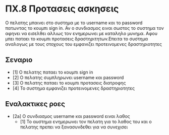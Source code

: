 # ΠΧ.8 Προτασεις ασκησεις
Ο πελατης μπαινει στο συστημα με το username και το password πατωντας το κουμπι sign in.
Αν ο συνδιασμος ειναι σωστος το συστημα τον αφηνει να εισελθει αλλιως τον ενημερωνει με καταληλο μυνημα.
Αφου μπει παταει το κουμπι προτασεις δραστηριτητων.Επειτα το συστημα αναλογως με τους στοχους του εμφανιζει προτεινομενες δραστηριοτητες
## Σεναριο
* [1] Ο πελατης παταει το κουμπι sign in
* [2] O πελατης συμπληρωνει username και password
* [3] Ο πελατης παταει το κουμπι προτασεις διατροφης
* [4] Το συστημα εμφανιζει προτεινομενες δραστηριοτητες
## Εναλακτικες ροες
* [2a] O συνδιασμος username και password ειναι λαθος
  * [1] Το αυστημα ενημερωνει τον πελατη για το λαθος του και ο πελατης πρεπει να ξανασυνδεθει για να συνεχισει
